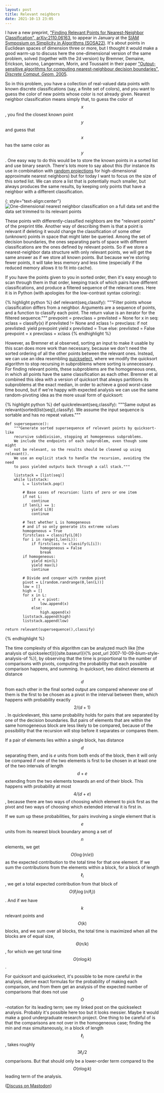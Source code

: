 ```yaml
---
layout: post
title: Relevant neighbors
date: 2021-10-13 23:05
---
```

I have a new preprint, ["Finding Relevant Points for Nearest-Neighbor Classification", arXiv:2110.06163](https://arxiv.org/abs/2110.06163), to appear in January at the [SIAM Symposium on Simplicity in Algorithms (SOSA22)](https://www.siam.org/conferences/cm/conference/sosa22). It's about points in Euclidean spaces of dimension three or more, but I thought it would make a good warm-up to discuss here the one-dimensional version of the same problem, solved (together with the 2d version) by Bremner, Demaine, Erickson, Iacono, Langerman, Morin, and Toussaint in their paper ["Output-sensitive algorithms for computing nearest-neighbour decision boundaries", _Discrete Comput. Geom._ 2005](http://dx.doi.org/10.1007/s00454-004-1152-0).

So in this problem, you have a collection of real-valued data points with known discrete classifications (say, a finite set of colors), and you want to guess the color of new points whose color is not already given. Nearest neighbor classification means simply that, to guess the color of $$x$$, you find the closest known point $$y$$ and guess that $$x$$ has the same color as $$y$$. One easy way to do this would be to store the known points in a sorted list and use binary search. There's lots more to say about this (for instance its use in combination with [random projections](https://en.wikipedia.org/wiki/Random_projection) for high-dimensional approximate nearest neighbors) but for today I want to focus on the size of this sorted list. We can store a list that is potentially much smaller, but always produces the same results, by keeping only points that have a neighbor with a different classification.

{: style="text-align:center"}
![One-dimensional nearest neighbor classification on a full data set and the data set trimmed to its relevant points]({{site.baseurl}}/assets/2021/1d-nnc.svg)

These points with differently-classified neighbors are the "relevant points" of the preprint title. Another way of describing them is that a point is relevant if deleting it would change the classification of some other (unknown) points in space that might later be queried. Among the set of decision boundaries, the ones separating parts of space with different classifications are the ones defined by relevant points. So if we store a nearest-neighbor data structure with only relevant points, we will get the same answer as if we store all known points. But because we're storing fewer points, it will take less memory and less time (especially if the reduced memory allows it to fit into cache).

If you have the points given to you in sorted order, then it's easy enough to scan through them in that order, keeping track of which pairs have different classifications, and produce a filtered sequence of the relevant ones. Here it is in Python (with apologies for the low-contrast syntax coloring):

{% highlight python %}
def relevant(seq,classify):
    """Filter points whose classification differs from a neighbor.
    Arguments are a sequence of points, and a function to classify
    each point. The return value is an iterator for the filtered sequence."""
    prevpoint = prevclass = prevlisted = None
    for x in seq:
        xclass = classify(x)
        if prevlisted != None and xclass != prevclass:
            if not prevlisted:
                yield prevpoint
            yield x
            prevlisted = True
        else:
            prevlisted = False
        prevpoint = x
        prevclass = xclass
{% endhighlight %}

However, as Bremner et al observed, sorting an input to make it usable by this scan does more work than necessary, because we don't need the sorted ordering of all the other points between the relevant ones. Instead, we can use an idea resembling [quickselect](https://en.wikipedia.org/wiki/Quickselect), where we modify the quicksort algorithm to stop recursing in subproblems where sorting is unnecessary. For finding relevant points, these subproblems are the homogeneous ones, in which all points have the same classification as each other. Bremner et al combined this idea with a version of quicksort that always partitions its subproblems at the exact median, in order to achieve a good worst-case time bound, but if we're happy with expected analysis we can use the same random-pivoting idea as the more usual form of quicksort:

{% highlight python %}
def quickrelevant(seq,classify):
    """Same output as relevant(sorted(list(seq)),classify).
    We assume the input sequence is sortable and has no repeat values."""

    def supersequence():
        """Generate sorted supersequence of relevant points by quicksort-like
        recursive subdivision, stopping at homogeneous subproblems.
        We include the endpoints of each subproblem, even though some might
        not be relevant, so the results should be cleaned up using relevant().
        We use an explicit stack to handle the recursion, avoiding the need
        to pass yielded outputs back through a call stack."""

        liststack = [list(seq)]
        while liststack:
            L = liststack.pop()
        
            # Base cases of recursion: lists of zero or one item
            if not L:
                continue
            if len(L) == 1:
                yield L[0]
                continue
            
            # Test whether L is homogeneous
            # and if so only generate its extreme values
            homogeneous = True
            firstclass = classify(L[0])
            for i in range(1,len(L)):
                if firstclass != classify(L[i]):
                    homogeneous = False
                    break
            if homogeneous:
                yield min(L)
                yield max(L)
                continue
            
            # Divide and conquer with random pivot
            pivot = L[random.randrange(0,len(L))]
            low = []
            high = []
            for x in L:
                if x < pivot:
                    low.append(x)
                else:
                    high.append(x)
            liststack.append(high)
            liststack.append(low)

    return relevant(supersequence(),classify)
{% endhighlight %}

The time complexity of this algorithm can be analyzed much like [the analysis of quickselect]({{site.baseurl}}{% post_url 2007-10-09-blum-style-analysis-of %}), by observing that the time is proportional to the number of comparisons with pivots, computing the probability that each possible comparison happens, and summing. In quicksort, two distinct elements at distance $$d$$ from each other in the final sorted output are compared whenever one of them is the first to be chosen as a pivot in the interval between them, which happens with probability exactly $$2/(d+1)$$. In quickrelevant, this same probability holds for pairs that are separated by one of the decision boundaries. But pairs of elements that are within the same homogeneous block are less likely to be compared, because of the possibility that the recursion will stop before it separates or compares them.

If a pair of elements lies within a single block, has distance $$d$$ separating them, and is $e$ units from both ends of the block, then it will only be compared if one of the two elements is first to be chosen in at least one of the two intervals of length $$d+e$$ extending from the two elements towards an end of their block. This happens with probability at most $$4/(d+e)$$, because there are two ways of choosing which element to pick first as the pivot and two ways of choosing which extended interval it is first in.

If we sum up these probabilities, for pairs involving a single element that is $$e$$ units from its nearest block boundary among a set of $$n$$ elements, we get $$O\bigl(\log(n/e)\bigr)$$ as the expected contribution to the total time for that one element. If we sum the contributions from the elements within a block, for a block of length $$\ell_i$$, we get a total expected contribution from that block of $$O\bigl(\ell_i\log(n/\ell_i)\bigr)$$. And if we have $$k$$ relevant points and $$O(k)$$ blocks, and we sum over all blocks, the total time is maximized when all the blocks are of equal size, $$\Theta(n/k)$$, for which we get total time $$O(n\log k)$$.

For quicksort and quickselect, it's possible to be more careful in the analysis, derive exact formulas for the probability of making each comparison, and from them get an analysis of the expected number of comparisons that does not use $$O$$-notation for its leading term; see my linked post on the quickselect analysis. Probably it's possible here too but it looks messier. Maybe it would make a good undergraduate research project. One thing to be careful of is that the comparisons are not over in the homogeneous case; finding the min and max simultaneously, in a block of length $$\ell_i$$, takes roughly $$3\ell_i/2$$ comparisons. But that should only be a lower-order term compared to the $$O(n\log k)$$ leading term of the analysis.

([Discuss on Mastodon](https://mathstodon.xyz/@11011110/107098438066916443))